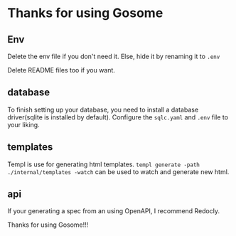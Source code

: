 # Thanks for using Gosome

## Env

Delete the env file if you don't need it.
Else, hide it by renaming it to `.env`

Delete README files too if you want.

## database

To finish setting up your database, you need to install a database driver(sqlite is installed by default). Configure the `sqlc.yaml` and `.env` file to your liking.

## templates

Templ is use for generating html templates.
`templ generate -path ./internal/templates -watch` can be used to watch and generate new html.

## api

If your generating a spec from an using OpenAPI, I recommend Redocly.

Thanks for using Gosome!!!
